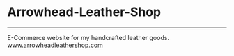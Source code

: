 # Arrowhead-Leather-Shop

---

E-Commerce website for my handcrafted leather goods. www.arrowheadleathershop.com